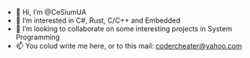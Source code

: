 - 👋 Hi, I’m @CeSiumUA
- 👀 I’m interested in C#, Rust, C/C++ and Embedded
- 💞️ I’m looking to collaborate on some interesting projects in System Programming
- 📫 You colud write me here, or to this mail: codercheater@yahoo.com

<!---
CeSiumUA/CeSiumUA is a ✨ special ✨ repository because its `README.md` (this file) appears on your GitHub profile.
You can click the Preview link to take a look at your changes.
--->
